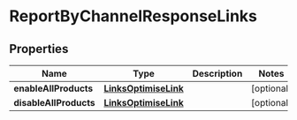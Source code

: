 
# ReportByChannelResponseLinks

## Properties
Name | Type | Description | Notes
------------ | ------------- | ------------- | -------------
**enableAllProducts** | [**LinksOptimiseLink**](LinksOptimiseLink.md) |  |  [optional]
**disableAllProducts** | [**LinksOptimiseLink**](LinksOptimiseLink.md) |  |  [optional]



